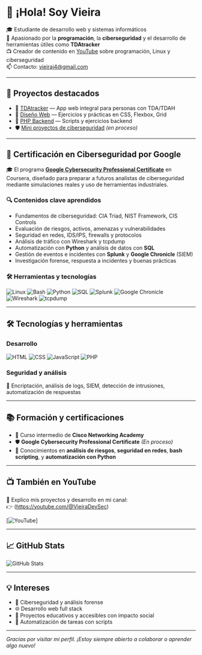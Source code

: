 # 👋 ¡Hola! Soy Vieira

🎓 Estudiante de desarrollo web y sistemas informáticos  
🔐 Apasionado por la **programación**, la **ciberseguridad** y el desarrollo de herramientas útiles como **TDAtracker**  
📺 Creador de contenido en [YouTube](https://youtube.com/@VieiraDevSec) sobre programación, Linux y ciberseguridad  
📫 Contacto: vieiraj4@gmail.com  

---

## 🚀 Proyectos destacados

- 🧠 [TDAtracker](https://github.com/VieiraMohamed/TDAtracker) — App web integral para personas con TDA/TDAH  
- 🎨 [Diseño Web](https://github.com/VieiraMohamed/Interfaces-web) — Ejercicios y prácticas en CSS, Flexbox, Grid  
- 🐘 [PHP Backend](https://github.com/VieiraMohamed/desarrollo-web-servidor) — Scripts y ejercicios backend  
- 🛡️ [Mini proyectos de ciberseguridad](https://github.com/VieiraMohamed/SecurityProjects) *(en proceso)*  

---

## 🧠 Certificación en Ciberseguridad por Google

🎓 El programa [**Google Cybersecurity Professional Certificate**](https://www.coursera.org/professional-certificates/google-cybersecurity) en Coursera, diseñado para preparar a futuros analistas de ciberseguridad mediante simulaciones reales y uso de herramientas industriales.

### 🔍 Contenidos clave aprendidos

- Fundamentos de ciberseguridad: CIA Triad, NIST Framework, CIS Controls  
- Evaluación de riesgos, activos, amenazas y vulnerabilidades  
- Seguridad en redes, IDS/IPS, firewalls y protocolos  
- Análisis de tráfico con Wireshark y tcpdump  
- Automatización con **Python** y análisis de datos con **SQL**  
- Gestión de eventos e incidentes con **Splunk** y **Google Chronicle** (SIEM)  
- Investigación forense, respuesta a incidentes y buenas prácticas  

### 🛠️ Herramientas y tecnologías

![Linux](https://img.shields.io/badge/Linux-FCC624?style=flat&logo=linux&logoColor=black)
![Bash](https://img.shields.io/badge/Bash-121011?style=flat&logo=gnu-bash&logoColor=white)
![Python](https://img.shields.io/badge/Python-3776AB?style=flat&logo=python&logoColor=white)
![SQL](https://img.shields.io/badge/SQL-4479A1?style=flat&logo=mysql&logoColor=white)
![Splunk](https://img.shields.io/badge/Splunk-000000?style=flat&logo=splunk&logoColor=white)
![Google Chronicle](https://img.shields.io/badge/Chronicle-4285F4?style=flat&logo=google&logoColor=white)
![Wireshark](https://img.shields.io/badge/Wireshark-1679A7?style=flat&logo=wireshark&logoColor=white)
![tcpdump](https://img.shields.io/badge/TCPDump-004482?style=flat&logo=gnu&logoColor=white)

---

## 🛠️ Tecnologías y herramientas

### Desarrollo
![HTML](https://img.shields.io/badge/HTML-E34F26?style=flat&logo=html5&logoColor=white)
![CSS](https://img.shields.io/badge/CSS-1572B6?style=flat&logo=css3&logoColor=white)
![JavaScript](https://img.shields.io/badge/JavaScript-F7DF1E?style=flat&logo=javascript&logoColor=black)
![PHP](https://img.shields.io/badge/PHP-777BB4?style=flat&logo=php&logoColor=white)

### Seguridad y análisis
🔐 Encriptación, análisis de logs, SIEM, detección de intrusiones, automatización de respuestas

---

## 📚 Formación y certificaciones

- 🧩 Curso intermedio de **Cisco Networking Academy**
- 🛡️ **Google Cybersecurity Professional Certificate** *(En proceso)*  
- 🧠 Conocimientos en **análisis de riesgos**, **seguridad en redes**, **bash scripting**, y **automatización con Python**

---

## 📺 También en YouTube

🎥 Explico mis proyectos y desarrollo en mi canal:  
👉 (https://youtube.com/@VieiraDevSec)

[![YouTube](https://img.shields.io/badge/Youtube-Ver%20canal-red?style=for-the-badge&logo=youtube)]

---

## 📈 GitHub Stats

![GitHub Stats](https://github-readme-stats.vercel.app/api?username=VieiraMohamed&show_icons=true&theme=default)

---

## 💡 Intereses

- 🔐 Ciberseguridad y análisis forense
- 🌐 Desarrollo web full stack
- 🧠 Proyectos educativos y accesibles con impacto social
- 🧰 Automatización de tareas con scripts

---

*Gracias por visitar mi perfil. ¡Estoy siempre abierto a colaborar o aprender algo nuevo!*
